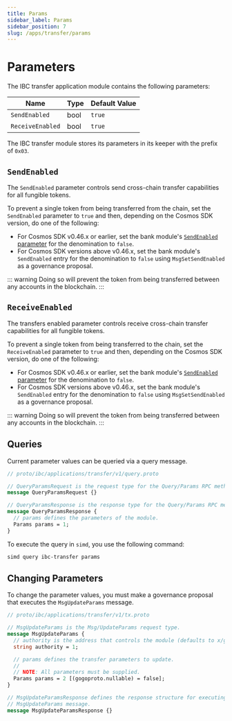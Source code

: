 ```yaml
---
title: Params
sidebar_label: Params
sidebar_position: 7
slug: /apps/transfer/params
---
```



# Parameters

The IBC transfer application module contains the following parameters:

| Name             | Type | Default Value |
| ---------------- | ---- | ------------- |
| `SendEnabled`    | bool | `true`        |
| `ReceiveEnabled` | bool | `true`        |

The IBC transfer module stores its parameters in its keeper with the prefix of `0x03`.

## `SendEnabled`

The `SendEnabled` parameter controls send cross-chain transfer capabilities for all fungible tokens.

To prevent a single token from being transferred from the chain, set the `SendEnabled` parameter to `true` and then, depending on the Cosmos SDK version, do one of the following:

- For Cosmos SDK v0.46.x or earlier, set the bank module's [`SendEnabled` parameter](https://github.com/cosmos/cosmos-sdk/blob/release/v0.46.x/x/bank/spec/05_params.md#sendenabled) for the denomination to `false`.
- For Cosmos SDK versions above v0.46.x, set the bank module's `SendEnabled` entry for the denomination to `false` using `MsgSetSendEnabled` as a governance proposal.

::: warning
Doing so will prevent the token from being transferred between any accounts in the blockchain.
:::

## `ReceiveEnabled`

The transfers enabled parameter controls receive cross-chain transfer capabilities for all fungible tokens.

To prevent a single token from being transferred to the chain, set the `ReceiveEnabled` parameter to `true` and then, depending on the Cosmos SDK version, do one of the following:

- For Cosmos SDK v0.46.x or earlier, set the bank module's [`SendEnabled` parameter](https://github.com/cosmos/cosmos-sdk/blob/release/v0.46.x/x/bank/spec/05_params.md#sendenabled) for the denomination to `false`.
- For Cosmos SDK versions above v0.46.x, set the bank module's `SendEnabled` entry for the denomination to `false` using `MsgSetSendEnabled` as a governance proposal.

::: warning
Doing so will prevent the token from being transferred between any accounts in the blockchain.
:::

## Queries

Current parameter values can be queried via a query message.

<!-- Turn it into a github code snippet in docusaurus: -->

```protobuf
// proto/ibc/applications/transfer/v1/query.proto

// QueryParamsRequest is the request type for the Query/Params RPC method.
message QueryParamsRequest {}

// QueryParamsResponse is the response type for the Query/Params RPC method.
message QueryParamsResponse {
  // params defines the parameters of the module.
  Params params = 1;
}
```

To execute the query in `simd`, you use the following command:

```bash
simd query ibc-transfer params
```

## Changing Parameters

To change the parameter values, you must make a governance proposal that executes the `MsgUpdateParams` message.

<!-- Turn it into a github code snippet in docusaurus: -->

```protobuf
// proto/ibc/applications/transfer/v1/tx.proto

// MsgUpdateParams is the Msg/UpdateParams request type.
message MsgUpdateParams {
  // authority is the address that controls the module (defaults to x/gov unless overwritten).
  string authority = 1;

  // params defines the transfer parameters to update.
  //
  // NOTE: All parameters must be supplied.
  Params params = 2 [(gogoproto.nullable) = false];
}

// MsgUpdateParamsResponse defines the response structure for executing a
// MsgUpdateParams message.
message MsgUpdateParamsResponse {}
```

